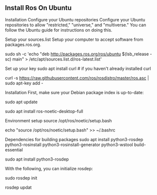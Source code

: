 ## Install Ros On Ubuntu 

Installation
Configure your Ubuntu repositories
Configure your Ubuntu repositories to allow "restricted," "universe," and "multiverse." You can follow the Ubuntu guide for instructions on doing this.
 
Setup your sources.list
Setup your computer to accept software from packages.ros.org.

sudo sh -c 'echo "deb http://packages.ros.org/ros/ubuntu $(lsb_release -sc) main" > /etc/apt/sources.list.d/ros-latest.list'
 
Set up your key
sudo apt install curl # if you haven't already installed curl
 
curl -s https://raw.githubusercontent.com/ros/rosdistro/master/ros.asc | sudo apt-key add -

Installation
First, make sure your Debian package index is up-to-date:

sudo apt update
 
sudo apt install ros-noetic-desktop-full
 
Environment setup
source /opt/ros/noetic/setup.bash
 
echo "source /opt/ros/noetic/setup.bash" >> ~/.bashrc
 
Dependencies for building packages
sudo apt install python3-rosdep python3-rosinstall python3-rosinstall-generator python3-wstool build-essential
 
sudo apt install python3-rosdep
 
With the following, you can initialize rosdep:

sudo rosdep init
 
rosdep updat
 
